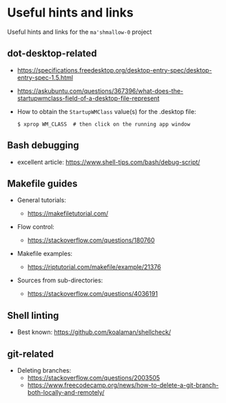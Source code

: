 # Useful hints and links

Useful hints and links for the `ma'shmallow-0` project

## dot-desktop-related

- https://specifications.freedesktop.org/desktop-entry-spec/desktop-entry-spec-1.5.html

- https://askubuntu.com/questions/367396/what-does-the-startupwmclass-field-of-a-desktop-file-represent

- How to obtain the `StartupWMClass` value(s) for the .desktop file:
  ```
  $ xprop WM_CLASS  # then click on the running app window
  ```


## Bash debugging

- excellent article: https://www.shell-tips.com/bash/debug-script/


## Makefile guides

- General tutorials:
  - https://makefiletutorial.com/

- Flow control:
  - https://stackoverflow.com/questions/180760

- Makefile examples:
  - https://riptutorial.com/makefile/example/21376

- Sources from sub-directories:
  - https://stackoverflow.com/questions/4036191


## Shell linting

- Best known: https://github.com/koalaman/shellcheck/


## git-related

- Deleting branches:
  - https://stackoverflow.com/questions/2003505
  - https://www.freecodecamp.org/news/how-to-delete-a-git-branch-both-locally-and-remotely/
